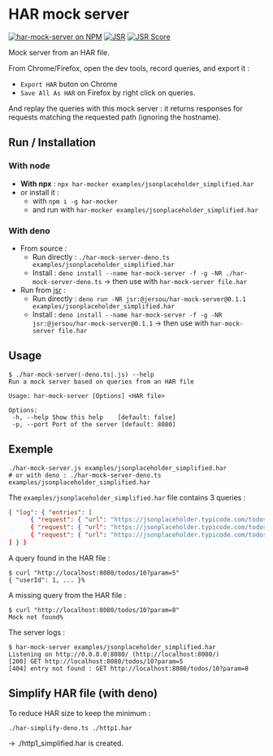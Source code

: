 # HAR mock server

[![har-mock-server on NPM](https://img.shields.io/npm/v/har-mocker.svg)](https://npmjs.org/package/har-mocker)
[![JSR](https://jsr.io/badges/@jersou/har-mock-server)](https://jsr.io/@jersou/har-mock-server)
[![JSR Score](https://jsr.io/badges/@jersou/har-mock-server/score)](https://jsr.io/@jersou/har-mock-server)

Mock server from an HAR file.

From Chrome/Firefox, open the dev tools, record queries, and export it :

- `Export HAR` buton on Chrome
- `Save All As HAR` on Firefox by right click on queries.

And replay the queries with this mock server : it returns responses for requests matching the requested path (ignoring
the hostname).

## Run / Installation

### With node

- **With npx** : `npx har-mocker examples/jsonplaceholder_simplified.har`
- or install it :
    - with `npm i -g har-mocker`
    - and run with `har-mocker examples/jsonplaceholder_simplified.har`

### With deno

- From source :
    - Run directly : `./har-mock-server-deno.ts examples/jsonplaceholder_simplified.har`
    - Install :
      `deno install --name har-mock-server -f -g -NR ./har-mock-server-deno.ts` → then use with
      `har-mock-server file.har`
- Run from [jsr](https://jsr.io/) :
    - Run directly :
      `deno run -NR jsr:@jersou/har-mock-server@0.1.1 examples/jsonplaceholder_simplified.har`
    - Install :
      `deno install --name har-mock-server -f -g -NR jsr:@jersou/har-mock-server@0.1.1` → then use with
      `har-mock-server file.har`

## Usage

```
$ ./har-mock-server(-deno.ts|.js) --help
Run a mock server based on queries from an HAR file

Usage: har-mock-server [Options] <HAR file>

Options:
 -h, --help Show this help    [default: false]
 -p, --port Port of the server [default: 8080]
```

## Exemple

```shell
./har-mock-server.js examples/jsonplaceholder_simplified.har
# or with deno : ./har-mock-server-deno.ts examples/jsonplaceholder_simplified.har
```

The `examples/jsonplaceholder_simplified.har` file contains 3 queries :

```json
{ "log": { "entries": [
      { "request": { "url": "https://jsonplaceholder.typicode.com/todos/2", ... },
      { "request": { "url": "https://jsonplaceholder.typicode.com/todos/10?param=5", ... },
      { "request": { "url": "https://jsonplaceholder.typicode.com/todos/10?param=9", ... }
] } }
```

A query found in the HAR file :

```
$ curl "http://localhost:8080/todos/10?param=5"
{ "userId": 1, ... }%
```

A missing query from the HAR file :

```
$ curl "http://localhost:8080/todos/10?param=8"
Mock not found%
```

The server logs :

```
$ har-mock-server examples/jsonplaceholder_simplified.har
Listening on http://0.0.0.0:8080/ (http://localhost:8080/)
[200] GET http://localhost:8080/todos/10?param=5
[404] entry not found : GET http://localhost:8080/todos/10?param=8
```

## Simplify HAR file (with deno)

To reduce HAR size to keep the minimum :

```shell
./har-simplify-deno.ts ./http1.har
```

→ ./http1_simplified.har is created.
